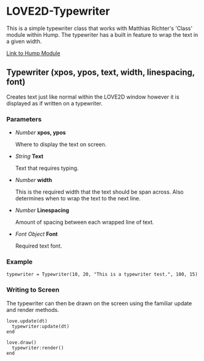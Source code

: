 # LOVE2D-Typewriter

This is a simple typewriter class that works with Matthias Richter's 'Class' module within Hump. The typewriter has a built in feature to wrap the text in a given width.

[Link to Hump Module](https://github.com/vrld/hump)

## Typewriter (xpos, ypos, text, width, linespacing, font)

Creates text just like normal within the LOVE2D window however it is displayed as if written on a typewriter.

### Parameters

* *Number* **xpos, ypos**

  Where to display the text on screen.

* *String* **Text**

  Text that requires typing.

* *Number* **width**

  This is the required width that the text should be span across. Also determines when to wrap the text to the next line.
  
* *Number* **Linespacing**

  Amount of spacing between each wrapped line of text.

* *Font Object* **Font**

  Required text font.

### Example

`typewriter = Typewriter(10, 20, "This is a typewriter test.", 100, 15)`

### Writing to Screen

The typewriter can then be drawn on the screen using the familiar update and render methods.

```
love.update(dt)
  typewriter:update(dt)
end
```
```
love.draw()
  typewriter:render()
end
```
